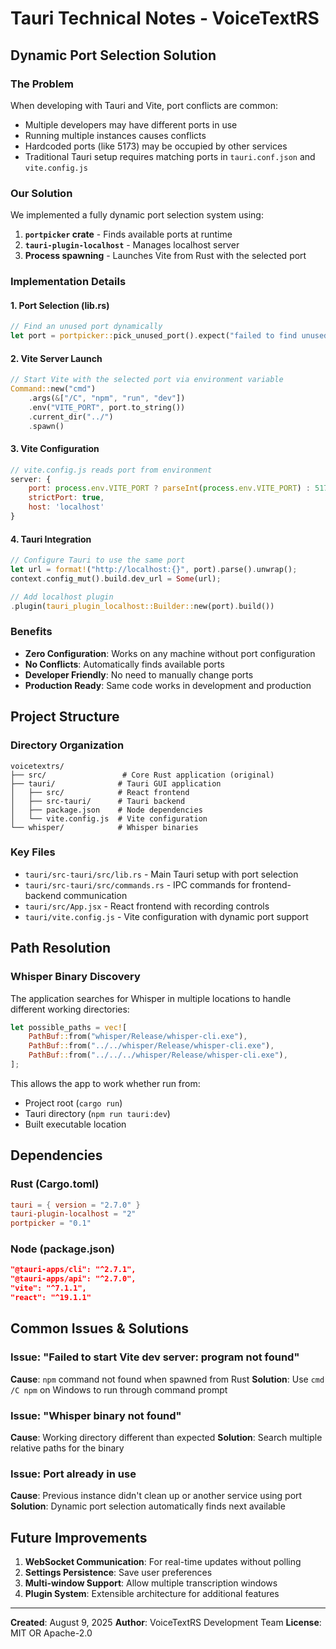 # Tauri Technical Notes - VoiceTextRS

## Dynamic Port Selection Solution

### The Problem
When developing with Tauri and Vite, port conflicts are common:
- Multiple developers may have different ports in use
- Running multiple instances causes conflicts
- Hardcoded ports (like 5173) may be occupied by other services
- Traditional Tauri setup requires matching ports in `tauri.conf.json` and `vite.config.js`

### Our Solution
We implemented a fully dynamic port selection system using:
1. **`portpicker` crate** - Finds available ports at runtime
2. **`tauri-plugin-localhost`** - Manages localhost server
3. **Process spawning** - Launches Vite from Rust with the selected port

### Implementation Details

#### 1. Port Selection (lib.rs)
```rust
// Find an unused port dynamically
let port = portpicker::pick_unused_port().expect("failed to find unused port");
```

#### 2. Vite Server Launch
```rust
// Start Vite with the selected port via environment variable
Command::new("cmd")
    .args(&["/C", "npm", "run", "dev"])
    .env("VITE_PORT", port.to_string())
    .current_dir("../")
    .spawn()
```

#### 3. Vite Configuration
```javascript
// vite.config.js reads port from environment
server: {
    port: process.env.VITE_PORT ? parseInt(process.env.VITE_PORT) : 5173,
    strictPort: true,
    host: 'localhost'
}
```

#### 4. Tauri Integration
```rust
// Configure Tauri to use the same port
let url = format!("http://localhost:{}", port).parse().unwrap();
context.config_mut().build.dev_url = Some(url);

// Add localhost plugin
.plugin(tauri_plugin_localhost::Builder::new(port).build())
```

### Benefits
- **Zero Configuration**: Works on any machine without port configuration
- **No Conflicts**: Automatically finds available ports
- **Developer Friendly**: No need to manually change ports
- **Production Ready**: Same code works in development and production

## Project Structure

### Directory Organization
```
voicetextrs/
├── src/                 # Core Rust application (original)
├── tauri/              # Tauri GUI application
│   ├── src/            # React frontend
│   ├── src-tauri/      # Tauri backend
│   ├── package.json    # Node dependencies
│   └── vite.config.js  # Vite configuration
└── whisper/            # Whisper binaries
```

### Key Files
- `tauri/src-tauri/src/lib.rs` - Main Tauri setup with port selection
- `tauri/src-tauri/src/commands.rs` - IPC commands for frontend-backend communication
- `tauri/src/App.jsx` - React frontend with recording controls
- `tauri/vite.config.js` - Vite configuration with dynamic port support

## Path Resolution

### Whisper Binary Discovery
The application searches for Whisper in multiple locations to handle different working directories:
```rust
let possible_paths = vec![
    PathBuf::from("whisper/Release/whisper-cli.exe"),
    PathBuf::from("../../whisper/Release/whisper-cli.exe"),
    PathBuf::from("../../../whisper/Release/whisper-cli.exe"),
];
```

This allows the app to work whether run from:
- Project root (`cargo run`)
- Tauri directory (`npm run tauri:dev`)
- Built executable location

## Dependencies

### Rust (Cargo.toml)
```toml
tauri = { version = "2.7.0" }
tauri-plugin-localhost = "2"
portpicker = "0.1"
```

### Node (package.json)
```json
"@tauri-apps/cli": "^2.7.1",
"@tauri-apps/api": "^2.7.0",
"vite": "^7.1.1",
"react": "^19.1.1"
```

## Common Issues & Solutions

### Issue: "Failed to start Vite dev server: program not found"
**Cause**: `npm` command not found when spawned from Rust
**Solution**: Use `cmd /C npm` on Windows to run through command prompt

### Issue: "Whisper binary not found"
**Cause**: Working directory different than expected
**Solution**: Search multiple relative paths for the binary

### Issue: Port already in use
**Cause**: Previous instance didn't clean up or another service using port
**Solution**: Dynamic port selection automatically finds next available

## Future Improvements

1. **WebSocket Communication**: For real-time updates without polling
2. **Settings Persistence**: Save user preferences
3. **Multi-window Support**: Allow multiple transcription windows
4. **Plugin System**: Extensible architecture for additional features

---

**Created**: August 9, 2025
**Author**: VoiceTextRS Development Team
**License**: MIT OR Apache-2.0